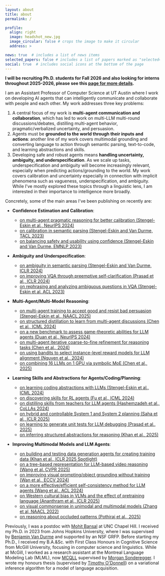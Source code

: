 ```yaml
---
layout: about
title: about
permalink: /

profile:
  align: right
  image: headshot_new.jpg
  image_circular: false # crops the image to make it circular
  address: >

news: true  # includes a list of news items
selected_papers: false # includes a list of papers marked as "selected={true}"
social: true  # includes social icons at the bottom of the page
---
```


**I will be recruiting Ph.D. students for Fall 2026 and also looking for interns throughout 2025-2026, please see this [page for more details](/contact/).**

I am an Assistant Professor of Computer Science at UT Austin where I work on developing AI agents that can intelligently communicate and collaborate with people and each other.
My work addresses three key problems:
1. A central focus of my work is **multi-agent communication and collaboration**, which has led to work on multi-LLM multi-round discussions/debates, distilling multi-agent behavior, pragmatic/verbalized uncertainty, and persuasion. 
2. Agents must be **grounded to the world through their inputs and actions**: another line of my work covers multimodal grounding and converting language to action through semantic parsing, text-to-code, and learning abstractions and skills. 
3. Developing safe and robust agents means **handling uncertainty, ambiguity, and underspecification**. As we scale up tasks, underspecification and ambiguity will become increasingly relevant, especially when predicting actions/grounding to the world.
My work covers calibration and uncertainty especially in connection with implicit phenomena such as vagueness, underspecification, and ambiguity. 
While I've mostly explored these topics through a linguistic lens, I am interested in their importance to intelligence more broadly.

Concretely, some of the main areas I've been publishing on recently are:

- **Confidence Estimation and Calibration**: 
    - [on multi-agent pragmatic reasoning for better calibration (Stengel-Eskin et al., NeurIPS 2024)](https://arxiv.org/abs/2405.21028)
    - [on calibration in semantic parsing (Stengel-Eskin and Van Durme, TACL 2023)](https://direct.mit.edu/tacl/article/doi/10.1162/tacl_a_00598/117737)
    - [on balancing safety and usability using confidence (Stengel-Eskin and Van Durme, EMNLP 2023)](https://aclanthology.org/2023.emnlp-main.159/)

- **Ambiguity and Underspecification**: 
    - [on ambiguity in semantic parsing (Stengel-Eskin and Van Durme, ICLR 2024)](https://openreview.net/forum?id=qLegogRepu) 
    - [on improving VQA through preemptive self-clarification (Prasad et al., ICLR 2024)](https://openreview.net/forum?id=L4nOxziGf9)
    - [on rephrasing and analyzing ambiguous questions in VQA (Stengel-Eskin et al. ACL 2023)](https://aclanthology.org/2023.acl-long.569/) 

- **Multi-Agent/Multi-Model Reasoning**: 
    - [on multi-agent training to accept good and resist bad persuasion (Stengel-Eskin et al., NAACL 2025)](https://arxiv.org/abs/2410.14596) 
    - [on structured distillation to learn from multi-agent discussions (Chen et al., ICML 2024)](https://arxiv.org/abs/2402.01620)
    - [on a new benchmark to assess game-theoretic abilities for LLM agents (Duan et al., NeurIPS 2024)](https://arxiv.org/abs/2402.12348)
    - [on multi-agent iterative coarse-to-fine refinement for reasoning tasks (Chen et al., 2024)](https://arxiv.org/abs/2409.12147) 
    - [on using bandits to select instance-level reward models for LLM alignment (Nguyen et al., 2024)](https://arxiv.org/abs/2410.01735) 
    - [on combining 16 LLMs on 1 GPU via symbolic MoE (Chen et al., 2025)](https://arxiv.org/abs/2503.05641) 

- **Learning Skills and Abstractions for Agents/Coding/Planning**: 
    - [on learning coding abstractions with LLMs (Stengel-Eskin et al., ICML 2024)](https://arxiv.org/abs/2401.16467)
    - [on discovering skills for RL agents (Fu et al., ICML 2024)](https://arxiv.org/abs/2402.16354)
    - [on distilling skills from teachers for LLM agents (Hashemzadeh et al., CoLLAs 2024)](https://arxiv.org/abs/2405.02749)
    - [on hybrid and controllable System 1 and System 2 planning (Saha et al., ICLR 2025)](https://arxiv.org/abs/2407.14414) 
    - [on learning to generate unit tests for LLM debugging (Prasad et al., 2025)](https://arxiv.org/abs/2502.01619) 
    - [on inferring structured abstractions for reasoning (Khan et al., 2025)](https://zaidkhan.me/EFAGen/) 


- **Improving Multimodal Models and LLM Agents**:
    - [on building and testing data generation agents for creating training data (Khan et al., ICLR 2025 Spotlight)](https://dataenvgym.github.io) 
    - [on a tree-based representation for LLM-based video reasoning (Wang et al. CVPR 2025)](https://arxiv.org/abs/2405.19209)
    - [on improving visual prompting/object grounding without training (Wan et al., ECCV 2024)](https://arxiv.org/abs/2403.02325) 
    - [on a more effective/efficient self-consistency method for LLM agents (Wang et al., ACL 2024)](https://arxiv.org/abs/2402.13212)
    - [on Western cultural bias in VLMs and the effect of pretraining language (Ananthram et al., ICLR 2025)](https://arxiv.org/abs/2406.11665) 
    - [on visual commonsense in unimodal and multimodal models (Zhang et al, NAACL 2022)](https://aclanthology.org/2022.naacl-main.390/) 
    - [on reasoning about occluded patterns (Pothiraj et al., 2025)](https://arxiv.org/abs/2504.15485) 


Previously, I was a postdoc with [Mohit Bansal](https://www.cs.unc.edu/~mbansal/) at UNC Chapel Hill. I received my Ph.D. in 2023 from Johns Hopkins University, where I was supervised by [Benjamin Van Durme](https://www.cs.jhu.edu/~vandurme/) and supported by an NSF GRFP. Before starting my Ph.D., I received my B.A.&Sc. with First Class Honours in Cognitive Science from McGill University, focusing in computer science and linguistics. While at McGill, I worked as a research assistant at the Montreal Language Modeling Lab (MLML), now [MCQLL](https://mcqll.org) supervised by [Morgan Sonderegger](http://people.linguistics.mcgill.ca/~morgan/). I wrote my honours thesis (supervised by [Timothy O'Donnell](https://todonnell.github.io)) on a variational inference algorithm for a model of language acquisition.

